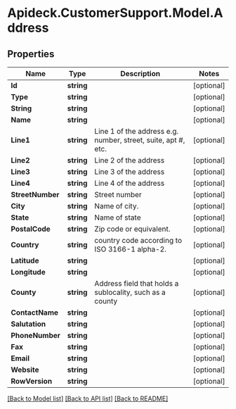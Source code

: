# Apideck.CustomerSupport.Model.Address

## Properties

Name | Type | Description | Notes
------------ | ------------- | ------------- | -------------
**Id** | **string** |  | [optional] 
**Type** | **string** |  | [optional] 
**String** | **string** |  | [optional] 
**Name** | **string** |  | [optional] 
**Line1** | **string** | Line 1 of the address e.g. number, street, suite, apt #, etc. | [optional] 
**Line2** | **string** | Line 2 of the address | [optional] 
**Line3** | **string** | Line 3 of the address | [optional] 
**Line4** | **string** | Line 4 of the address | [optional] 
**StreetNumber** | **string** | Street number | [optional] 
**City** | **string** | Name of city. | [optional] 
**State** | **string** | Name of state | [optional] 
**PostalCode** | **string** | Zip code or equivalent. | [optional] 
**Country** | **string** | country code according to ISO 3166-1 alpha-2. | [optional] 
**Latitude** | **string** |  | [optional] 
**Longitude** | **string** |  | [optional] 
**County** | **string** | Address field that holds a sublocality, such as a county | [optional] 
**ContactName** | **string** |  | [optional] 
**Salutation** | **string** |  | [optional] 
**PhoneNumber** | **string** |  | [optional] 
**Fax** | **string** |  | [optional] 
**Email** | **string** |  | [optional] 
**Website** | **string** |  | [optional] 
**RowVersion** | **string** |  | [optional] 

[[Back to Model list]](../README.md#documentation-for-models) [[Back to API list]](../README.md#documentation-for-api-endpoints) [[Back to README]](../README.md)

